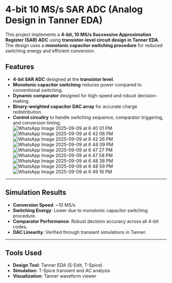 # 4-bit 10 MS/s SAR ADC (Analog Design in Tanner EDA)

This project implements a **4-bit, 10 MS/s Successive Approximation Register (SAR) ADC** using **transistor-level circuit design in Tanner EDA**.  
The design uses a **monotonic capacitor switching procedure** for reduced switching energy and efficient conversion.



## Features
- **4-bit SAR ADC** designed at the **transistor level**.  
- **Monotonic capacitor switching** reduces power compared to conventional switching.  
- **Dynamic comparator** designed for high-speed and robust decision-making.  
- **Binary-weighted capacitor DAC array** for accurate charge redistribution.  
- **Control circuitry** to handle switching sequence, comparator triggering, and conversion timing.  
![WhatsApp Image 2025-09-09 at 6 40 01 PM](https://github.com/user-attachments/assets/891da566-64ab-4fbc-8f8d-4168f1ce8133)
![WhatsApp Image 2025-09-09 at 6 42 06 PM](https://github.com/user-attachments/assets/0cbf1dda-f1d6-4049-a861-460bdced4459)
![WhatsApp Image 2025-09-09 at 6 42 26 PM](https://github.com/user-attachments/assets/0bc7ce4e-b94f-4723-9bc0-24c13cc95aaa)
![WhatsApp Image 2025-09-09 at 6 44 09 PM](https://github.com/user-attachments/assets/00ebb331-f6b5-4abc-82b1-7c31bdd344a3)
![WhatsApp Image 2025-09-09 at 6 47 27 PM](https://github.com/user-attachments/assets/e647e02d-d623-4d4c-8365-5646ed9b91ee)
![WhatsApp Image 2025-09-09 at 6 47 58 PM](https://github.com/user-attachments/assets/b9b61272-066b-4608-87ed-8e8864d8ebe7)
![WhatsApp Image 2025-09-09 at 6 48 38 PM](https://github.com/user-attachments/assets/c3e432a6-9f79-46fa-8b2f-c59d6de1ce38)
![WhatsApp Image 2025-09-09 at 6 48 59 PM](https://github.com/user-attachments/assets/15e1f07d-fb02-4dbb-bd05-dcde8dca93c6)
![WhatsApp Image 2025-09-09 at 6 49 16 PM](https://github.com/user-attachments/assets/54f077d1-39ed-4885-8a18-25da9817ed2b)

---

## Simulation Results
- **Conversion Speed**: ~10 MS/s  
- **Switching Energy**: Lower due to monotonic capacitor switching procedure.  
- **Comparator Performance**: Robust decision accuracy across all 4-bit codes.  
- **DAC Linearity**: Verified through transient simulations in Tanner.  

---

## Tools Used
- **Design Tool**: Tanner EDA (S-Edit, T-Spice)  
- **Simulation**: T-Spice transient and AC analysis  
- **Visualization**: Tanner waveform viewer  


